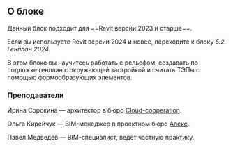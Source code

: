 ## О блоке

Данный блок подходит для ==Revit версии 2023 и старше==.

Если вы используете Revit версии 2024 и новее, переходите к блоку _5.2. Генплан 2024_.

В этом блоке вы научитесь работать с рельефом, создавать по подложке генплан с окружающей застройкой и считать ТЭПы с помощью формообразующих элементов.

### Преподаватели

Ирина Сорокина — архитектор в бюро [Cloud-cooperation](https://www.cloud-cooperation.com/).

Ольга Кирейчук — BIM-менеджер в проектном бюро [Апекс](https://apex-project.ru/).  

Павел Медведев — BIM-специалист, ведёт частную практику.